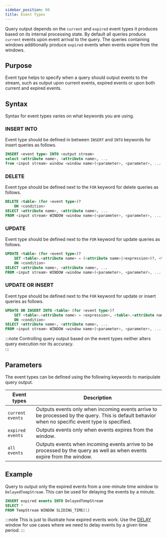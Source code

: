 ```yaml
---
sidebar_position: 60
title: Event Types
---
```


Query output depends on the `current` and `expired` event types it produces based on its internal processing state. By default all queries produce `current` events upon event arrival to the query. The queries containing windows additionally produce `expired` events when events expire from the windows.

## Purpose

Event type helps to specify when a query should output events to the stream, such as output upon current events, expired events or upon both current and expired events.

## Syntax

Syntax for event types varies on what keywords you are using.

### INSERT INTO

Event type should be defined in between `INSERT` and `INTO` keywords for insert queries as follows.

```sql
INSERT <event type> INTO <output stream>
select <attribute name>, <attribute name>, ...
from <input stream> window <window name>(<parameter>, <parameter>, ... )
```

### DELETE

Event type should be defined next to the `FOR` keyword for delete queries as follows.

```sql
DELETE <table> (for <event type>)?
    ON <condition>
SELECT <attribute name>, <attribute name>, ...
FROM <input stream> WINDOW <window name>(<parameter>, <parameter>, ... )
```

### UPDATE

Event type should be defined next to the `FOR` keyword for update queries as follows.

```sql
UPDATE <table> (for <event type>)?
    SET <table>.<attribute name> = (<attribute name>|<expression>)?, <table>.<attribute name> = (<attribute name>|<expression>)?, ...
    ON <condition>
SELECT <attribute name>, <attribute name>, ...
FROM <input stream> WINDOW <window name>(<parameter>, <parameter>, ... )
```

### UPDATE OR INSERT

Event type should be defined next to the `FOR` keyword for update or insert queries as follows.

```sql
UPDATE OR INSERT INTO <table> (for <event type>)?
    SET <table>.<attribute name> = <expression>, <table>.<attribute name> = <expression>, ...
    ON <condition>
SELECT <attribute name>, <attribute name>, ...
FROM <input stream> WINDOW <window name>(<parameter>, <parameter>, ... )
```

:::note
Controlling query output based on the event types neither alters query execution nor its accuracy.  
:::

## Parameters

The event types can be defined using the following keywords to manipulate query output.

| Event types | Description |
|-------------------|-------------|
| `current events` | Outputs events only when incoming events arrive to be processed by the query.  This is default behavior when no specific event type is specified.|
| `expired events` | Outputs events only when events expires from the window. |
| `all events` | Outputs events when incoming events arrive to be processed by the query as well as  when events expire from the window. |

## Example

Query to output only the expired events from a one-minute time window to `DelayedTempStream`. This can be used for delaying the events by a minute.

```sql
INSERT expired events INTO DelayedTempStream
SELECT *
FROM TempStream WINDOW SLIDING_TIME(1)
```

:::note
This is just to illustrate how expired events work. Use the [DELAY](../windows/window-types/delay) window for use cases where we need to delay events by a given time period.
:::
